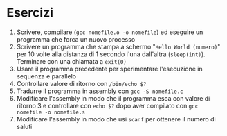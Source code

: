 # Esercizi

1. Scrivere, compilare (`gcc nomefile.o -o nomefile`) ed eseguire un programma che forca un nuovo processo
2. Scrivere un programma che stampa a schermo "`Hello World (numero)`" per 10 volte alla distanza di 1 secondo l'una dall'altra (`sleep(int)`). Terminare con una chiamata a `exit(0)`
3. Usare il programma precedente per sperimentare l'esecuzione in sequenza e parallelo
4. Controllare valore di ritorno con `/bin/echo $?`
5. Tradurre il programma in assembly con `gcc -S nomefile.c`
6. Modificare l'assembly in modo che il programma esca con valore di ritorno 3 e controllare con `echo $?` dopo aver compilato con `gcc nomefile -o nomefile.s`
7. Modificare l'assembly in modo che usi `scanf` per ottenere il numero di saluti